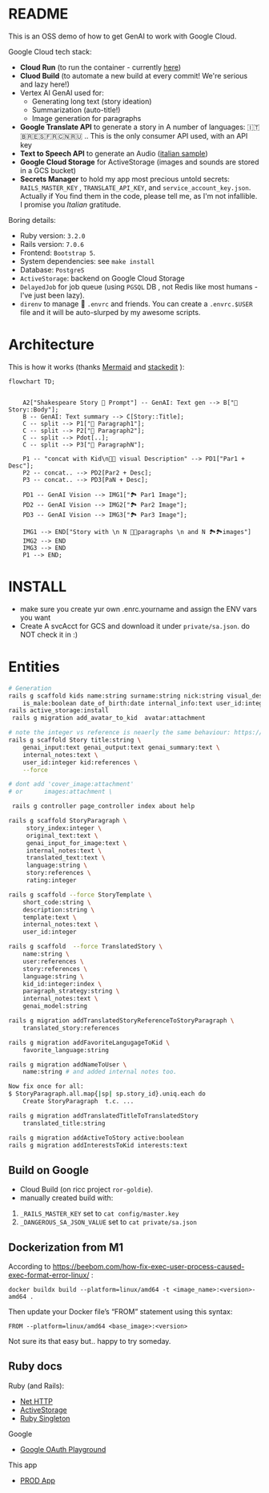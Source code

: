# README

This is an OSS demo of how to get GenAI to work with Google Cloud.

Google Cloud tech stack:

* **Cloud Run** (to run the container - currently [here](https://genai-kids-stories-gcloud-poor-cdlu26pd4q-ew.a.run.app/))
* **Cluod Build** (to automate a new build at every commit! We're serious and lazy here!)
* Vertex AI GenAI used for:
  * Generating long text (story ideation)
  * Summarization (auto-title!)
  * Image generation for paragraphs
* **Google Translate API** to generate a story in A number of languages: 🇮🇹🇧🇷🇪🇸🇫🇷🇨🇳🇷🇺 .. This is the only consumer API used, with an API key
* **Text to Speech API** to generate an Audio ([italian sample](https://genai-kids-stories-gcloud-poor-cdlu26pd4q-ew.a.run.app/rails/active_storage/blobs/redirect/eyJfcmFpbHMiOnsibWVzc2FnZSI6IkJBaHBBdW9NIiwiZXhwIjpudWxsLCJwdXIiOiJibG9iX2lkIn19--4e9d219009350ff1d234ac1edd75b6eb1f8fd3af/tmp-speech.mp3?disposition=attachment))
* **Google Cloud Storage** for ActiveStorage (images and sounds are stored in a GCS bucket)
* **Secrets Manager** to hold my app most precious untold secrets: `RAILS_MASTER_KEY` , `TRANSLATE_API_KEY`, and `service_account_key.json`. Actually if You find them in the code, please tell me, as I'm not infallible. I promise you *Italian* gratitude.

Boring details:

* Ruby version: `3.2.0`
* Rails version: `7.0.6`
* Frontend: `Bootstrap 5`.
* System dependencies: see `make install`
* Database: `PostgreS`
* `ActiveStorage`: backend on Google Cloud Storage
* `DelayedJob` for job queue (using `PGSQL` DB , not Redis like most humans - I've just been lazy).
* `direnv` to manage 🌱 `.envrc` and friends. You can create a `.envrc.$USER` file and it will be auto-slurped by my awesome scripts.

# Architecture

This is how it works (thanks [Mermaid](https://mermaid.js.org/) and [stackedit](https://stackedit.io/app#) ):

```mermaid
flowchart TD;


    A2["Shakespeare Story 🧩 Prompt"] -- GenAI: Text gen --> B["📖 Story::Body"];
    B -- GenAI: Text summary --> C[Story::Title];
    C -- split --> P1["📜 Paragraph1"];
    C -- split --> P2["📜 Paragraph2"];
    C -- split --> Pdot[..];
    C -- split --> P3["📜 ParagraphN"];

    P1 -- "concat with Kid\n👶🏾 visual Description" --> PD1["Par1 + Desc"];
    P2 -- concat.. --> PD2[Par2 + Desc];
    P3 -- concat.. --> PD3[PaN + Desc];

    PD1 -- GenAI Vision --> IMG1["🏞️ Par1 Image"];
    PD2 -- GenAI Vision --> IMG2["🏞️ Par2 Image"];
    PD3 -- GenAI Vision --> IMG3["🏞️ Par3 Image"];

    IMG1 --> END["Story with \n N 📜📜paragraphs \n and N 🏞️🏞️images"]
    IMG2 --> END
    IMG3 --> END
    P1 --> END;
```

# INSTALL

* make sure you create yur own .enrc.yourname and assign the ENV vars you want
* Create A svcAcct for GCS and download it under `private/sa.json`. do NOT check it in :)

# Entities

```bash
# Generation
rails g scaffold kids name:string surname:string nick:string visual_description:string \
    is_male:boolean date_of_birth:date internal_info:text user_id:integer
rails active_storage:install
 rails g migration add_avatar_to_kid  avatar:attachment

# note the integer vs reference is neaerly the same behaviour: https://stackoverflow.com/questions/7861971/generate-model-in-rails-using-user-idinteger-vs-userreferences
rails g scaffold Story title:string \
    genai_input:text genai_output:text genai_summary:text \
    internal_notes:text \
    user_id:integer kid:references \
    --force

# dont add 'cover_image:attachment'
# or      images:attachment \

 rails g controller page_controller index about help

rails g scaffold StoryParagraph \
     story_index:integer \
     original_text:text \
     genai_input_for_image:text \
     internal_notes:text \
     translated_text:text \
     language:string \
     story:references \
     rating:integer

rails g scaffold --force StoryTemplate \
    short_code:string \
    description:string \
    template:text \
    internal_notes:text \
    user_id:integer

rails g scaffold  --force TranslatedStory \
    name:string \
    user:references \
    story:references \
    language:string \
    kid_id:integer:index \
    paragraph_strategy:string \
    internal_notes:text \
    genai_model:string

rails g migration addTranslatedStoryReferenceToStoryParagraph \
    translated_story:references

rails g migration addFavoriteLangugageToKid \
    favorite_language:string

rails g migration addNameToUser \
    name:string # and added internal notes too.

Now fix once for all:
$ StoryParagraph.all.map{|sp| sp.story_id}.uniq.each do
    Create StoryParagraph  t.c. ...

rails g migration addTranslatedTitleToTranslatedStory
    translated_title:string

rails g migration addActiveToStory active:boolean
rails g migration addInterestsToKid interests:text
```

## Build on Google

* Cloud Build (on ricc project `ror-goldie`).
* manually created build with:

1. `_RAILS_MASTER_KEY` set to `cat config/master.key`
2. `_DANGEROUS_SA_JSON_VALUE` set to `cat private/sa.json`

## Dockerization from M1

According to https://beebom.com/how-fix-exec-user-process-caused-exec-format-error-linux/ :

`docker buildx build --platform=linux/amd64 -t <image_name>:<version>-amd64 .`

Then update your Docker file’s “FROM” statement using this syntax:

`FROM --platform=linux/amd64 <base_image>:<version>`

Not sure its that easy but.. happy to try someday.

## Ruby docs

Ruby (and Rails):

* [Net HTTP](https://docs.ruby-lang.org/en/2.0.0/Net/HTTP.html)
* [ActiveStorage](https://guides.rubyonrails.org/active_storage_overview.html#attaching-file-io-objects)
* [Ruby Singleton](https://refactoring.guru/design-patterns/singleton/ruby/example)

Google

* [Google OAuth Playground](https://developers.google.com/oauthplayground/)

This app

* [PROD App](https://genai-kids-stories-gcloud-cdlu26pd4q-uc.a.run.app/)
